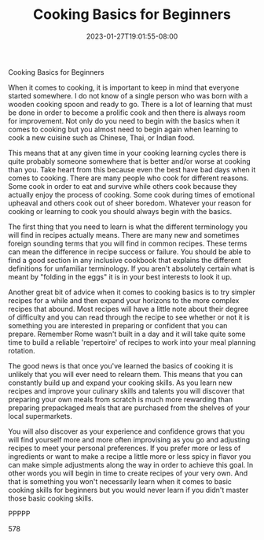 ﻿---
title: "Cooking Basics for Beginners"
date: 2023-01-27T19:01:55-08:00
description: "TXT Tips for Web Success"
featured_image: "/images/TXT.jpg"
tags: ["TXT"]
---

Cooking Basics for Beginners

When it comes to cooking, it is important to keep in mind that everyone started somewhere. I do not know of a single person who was born with a wooden cooking spoon and ready to go. There is a lot of learning that must be done in order to become a prolific cook and then there is always room for improvement. Not only do you need to begin with the basics when it comes to cooking but you almost need to begin again when learning to cook a new cuisine such as Chinese, Thai, or Indian food. 

This means that at any given time in your cooking learning cycles there is quite probably someone somewhere that is better and/or worse at cooking than you. Take heart from this because even the best have bad days when it comes to cooking. There are many people who cook for different reasons. Some cook in order to eat and survive while others cook because they actually enjoy the process of cooking. Some cook during times of emotional upheaval and others cook out of sheer boredom. Whatever your reason for cooking or learning to cook you should always begin with the basics. 

The first thing that you need to learn is what the different terminology you will find in recipes actually means. There are many new and sometimes foreign sounding terms that you will find in common recipes. These terms can mean the difference in recipe success or failure. You should be able to find a good section in any inclusive cookbook that explains the different definitions for unfamiliar terminology. If you aren't absolutely certain what is meant by "folding in the eggs" it is in your best interests to look it up.

Another great bit of advice when it comes to cooking basics is to try simpler recipes for a while and then expand your horizons to the more complex recipes that abound. Most recipes will have a little note about their degree of difficulty and you can read through the recipe to see whether or not it is something you are interested in preparing or confident that you can prepare. Remember Rome wasn't built in a day and it will take quite some time to build a reliable 'repertoire' of recipes to work into your meal planning rotation.

The good news is that once you've learned the basics of cooking it is unlikely that you will ever need to relearn them. This means that you can constantly build up and expand your cooking skills. As you learn new recipes and improve your culinary skills and talents you will discover that preparing your own meals from scratch is much more rewarding than preparing prepackaged meals that are purchased from the shelves of your local supermarkets. 

You will also discover as your experience and confidence grows that you will find yourself more and more often improvising as you go and adjusting recipes to meet your personal preferences. If you prefer more or less of ingredients or want to make a recipe a little more or less spicy in flavor you can make simple adjustments along the way in order to achieve this goal. In other words you will begin in time to create recipes of your very own. And that is something you won't necessarily learn when it comes to basic cooking skills for beginners but you would never learn if you didn't master those basic cooking skills. 

PPPPP

578

